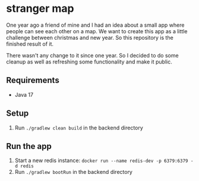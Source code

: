 # stranger map

One year ago a friend of mine and I had an idea about a small app where people can see each other on a map. We want to create this app as a little challenge between christmas and new year. So this repository is the finished result of it.

There wasn't any change to it since one year. So I decided to do some cleanup as well as refreshing some functionality and make it public.

## Requirements
- Java 17
 
## Setup

1. Run `./gradlew clean build` in the backend directory

## Run the app

1. Start a new redis instance: `docker run --name redis-dev -p 6379:6379 -d redis`
2. Run `./gradlew bootRun` in the backend directory

